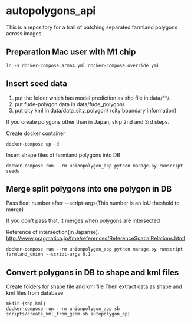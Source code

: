 # autopolygons_api

This is a repository for a trail of patching separated farmland polygons across images


## Preparation Mac user with M1 chip

```console
ln -s docker-compose.arm64.yml docker-compose.override.yml
```


## Insert seed data

1. put the folder which has model prediction as shp file in data/**/.
2. put fude-polygon data in data/fude_polygon/.
3. put city kml in data/data_city_polygon/ (city boundary information)

If you create polygons other than in Japan, skip 2nd and 3rd steps.

Create docker container

```console
docker-compose up -d
```

Insert shape files of farmland polygons into DB
```console
docker-compose run --rm unionpolygon_app python manage.py runscript seeds
```

## Merge split polygons into one polygon in DB

Pass float number after --script-args(This number is an IoU theshold to merge)

If you don't pass that, it merges when polygons are intersected

Reference of intersection(in Japanse). http://www.pragmatica.jp/fme/references/ReferenceSpatialRelations.html

```console
docker-compose run --rm unionpolygon_app python manage.py runscript farmland_union --script-args 0.1
```

## Convert polygons in DB to shape and kml files

 Create folders for shape file and kml file
Then extract data as shape and kml files from database
```console
mkdir {shp,kml}
docker-compose run --rm unionpolygon_app sh scripts/create_kml_from_geom.sh autopolygon_api
```
